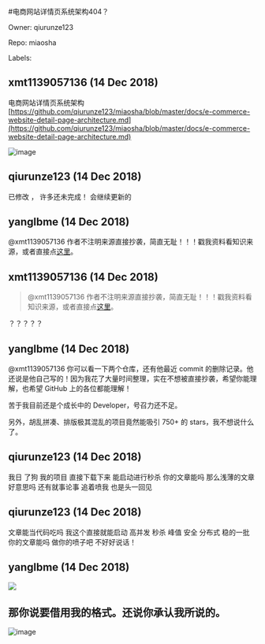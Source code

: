 #电商网站详情页系统架构404？

Owner: qiurunze123

Repo: miaosha

Labels: 

## xmt1139057136 (14 Dec 2018)

电商网站详情页系统架构
[https://github.com/qiurunze123/miaosha/blob/master/docs/e-commerce-website-detail-page-architecture.md](https://github.com/qiurunze123/miaosha/blob/master/docs/e-commerce-website-detail-page-architecture.md)

![image](https://user-images.githubusercontent.com/23303979/49978223-76e0a580-ff84-11e8-85a7-7399d4db0fe7.png)


## qiurunze123 (14 Dec 2018)

已修改 ， 许多还未完成！ 会继续更新的

## yanglbme (14 Dec 2018)

@xmt1139057136 作者不注明来源直接抄袭，简直无耻！！！戳我资料看知识来源，或者直接点[这里](https://github.com/doocs/advanced-java)。

## xmt1139057136 (14 Dec 2018)

> @xmt1139057136 作者不注明来源直接抄袭，简直无耻！！！戳我资料看知识来源，或者直接点[这里](https://github.com/doocs/advanced-java)。

？？？？？

## yanglbme (14 Dec 2018)

@xmt1139057136 你可以看一下两个仓库，还有他最近 commit 的删除记录。他还说是他自己写的！因为我花了大量时间整理，实在不想被直接抄袭，希望你能理解，也希望 GitHub 上的各位都能理解！

苦于我目前还是个成长中的 Developer，号召力还不足。

另外，胡乱拼凑、排版极其混乱的项目竟然能吸引 750+ 的 stars，我不想说什么了。

## qiurunze123 (14 Dec 2018)

我日 了狗 我的项目 直接下载下来 能启动进行秒杀    你的文章能吗 那么浅薄的文章好意思吗 还有就事论事 追着喷我 也是头一回见

## qiurunze123 (14 Dec 2018)

文章能当代码吃吗 我这个直接就能启动 高并发 秒杀 峰值 安全 分布式  稳的一批 你的文章能吗 做你的喷子吧 不好好说话！

## yanglbme (14 Dec 2018)

![](https://user-images.githubusercontent.com/21008209/50002791-3f054c80-ffdc-11e8-888d-45e2a6d0803e.png)

## 那你说要借用我的格式。还说你承认我所说的。
![image](https://user-images.githubusercontent.com/21008209/50007215-310af800-ffeb-11e8-8b6b-e032b53560ea.png)


